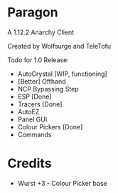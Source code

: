 # Paragon
A 1.12.2 Anarchy Client

Created by Wolfsurge and TeleTofu

Todo for 1.0 Release:
- AutoCrystal [WIP, functioning]
- [Better] Offhand
- NCP Bypassing Step
- ESP [Done]
- Tracers [Done]
- AutoEZ
- Panel GUI
- Colour Pickers [Done]
- Commands

# Credits
- Wurst +3 - Colour Picker base
